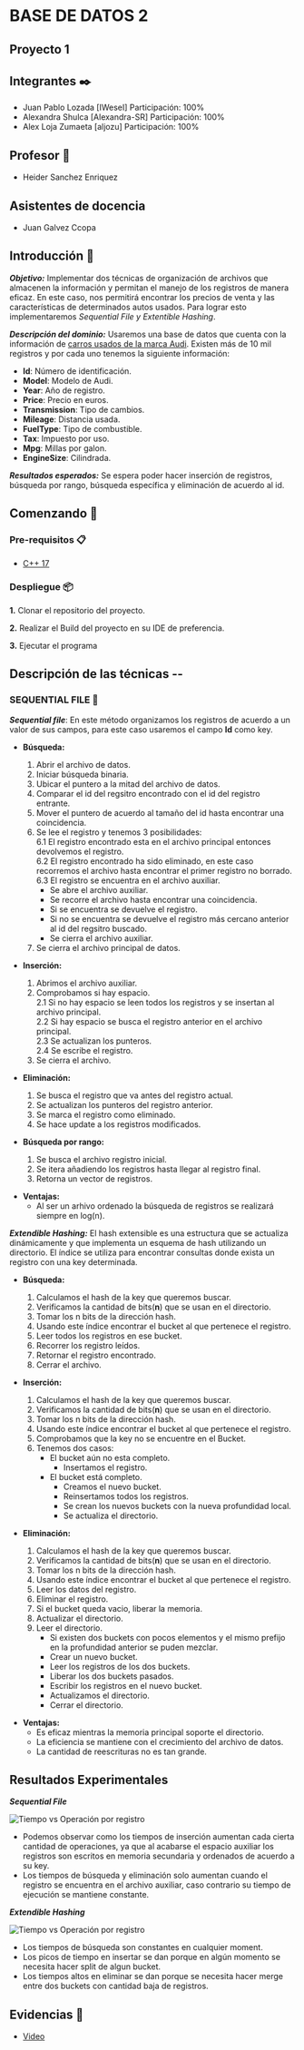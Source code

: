 # BASE DE DATOS 2 
## Proyecto 1 

## Integrantes ✒️

- Juan Pablo Lozada [IWeseI] Participación: 100%
- Alexandra Shulca [Alexandra-SR] Participación: 100%
- Alex Loja Zumaeta [aljozu] Participación: 100%

## Profesor 🦾

- Heider Sanchez Enriquez

## Asistentes de docencia
- Juan Galvez Ccopa


## Introducción :dart:

**_Objetivo:_** Implementar dos técnicas de organización de archivos que almacenen la información y permitan el manejo de los registros de manera eficaz. En este caso, nos permitirá encontrar los precios de venta y las características de determinados autos usados. Para lograr esto implementaremos _Sequential File y Extentible Hashing_.

**_Descripción del dominio:_** Usaremos una base de datos que cuenta con la información de [carros usados de la marca Audi](https://www.kaggle.com/mysarahmadbhat/audi-used-car-listings). Existen más de 10 mil registros y por cada uno tenemos la siguiente información:

- **Id**: Número de identificación.
- **Model**: Modelo de Audi.
- **Year**: Año de registro.
- **Price**: Precio en euros.
- **Transmission**: Tipo de cambios.
- **Mileage**: Distancia usada.
- **FuelType**: Tipo de combustible.
- **Tax**: Impuesto por uso.
- **Mpg**: Millas por galon.
- **EngineSize**: Cilindrada.

**_Resultados esperados:_** Se espera poder hacer inserción de registros, búsqueda por rango, búsqueda específica y eliminación de acuerdo al id.


## Comenzando 🚀

### Pre-requisitos 📋
* [C++ 17](https://nuwen.net/mingw.html) 

### Despliegue 📦

**1.** Clonar el repositorio del proyecto.

**2.** Realizar el Build del proyecto en su IDE de preferencia.

**3.** Ejecutar el programa


## Descripción de las técnicas --

###  SEQUENTIAL FILE  💯

**_Sequential file_**: En este método organizamos los registros de acuerdo a un valor de sus campos, para este caso usaremos el campo **Id** como key.

- **Búsqueda:**

  1.  Abrir el archivo de datos.
  2.  Iniciar búsqueda binaria.
  3.  Ubicar el puntero a la mitad del archivo de datos.
  4.  Comparar el id del regsitro encontrado con el id del registro entrante.
  5.  Mover el puntero de acuerdo al tamaño del id hasta encontrar una coincidencia.
  6.  Se lee el registro y tenemos 3 posibilidades:  
      6.1 El registro encontrado esta en el archivo principal entonces devolvemos el registro.  
      6.2 El registro encontrado ha sido eliminado, en este caso recorremos el archivo hasta encontrar el primer registro no borrado.  
      6.3 El registro se encuentra en el archivo auxiliar.
      - Se abre el archivo auxiliar.
      - Se recorre el archivo hasta encontrar una coincidencia.
      - Si se encuentra se devuelve el registro.
      - Si no se encuentra se devuelve el registro más cercano anterior al id del regsitro buscado.
      - Se cierra el archivo auxiliar.
  7.  Se cierra el archivo principal de datos.

- **Inserción:**

  1. Abrimos el archivo auxiliar.
  2. Comprobamos si hay espacio.  
     2.1 Si no hay espacio se leen todos los registros y se insertan al archivo principal.  
     2.2 Si hay espacio se busca el registro anterior en el archivo principal.  
     2.3 Se actualizan los punteros.  
     2.4 Se escribe el registro.
  3. Se cierra el archivo.

- **Eliminación:**

  1. Se busca el registro que va antes del registro actual.
  2. Se actualizan los punteros del registro anterior.
  3. Se marca el registro como eliminado.
  4. Se hace update a los registros modificados.

- **Búsqueda por rango:**

  1. Se busca el archivo registro inicial.
  2. Se itera añadiendo los registros hasta llegar al registro final.
  3. Retorna un vector de registros.

* **Ventajas:**
  - Al ser un arhivo ordenado la búsqueda de registros se realizará siempre en log(n).

**_Extendible Hashing:_** El hash extensible es una estructura que se actualiza dinámicamente y que implementa un esquema de hash utilizando un directorio. El índice se utiliza para encontrar consultas donde exista un registro con una key determinada.

- **Búsqueda:**

  1. Calculamos el hash de la key que queremos buscar.
  2. Verificamos la cantidad de bits(**n**) que se usan en el directorio.
  3. Tomar los n bits de la dirección hash.
  4. Usando este índice encontrar el bucket al que pertenece el registro.
  5. Leer todos los registros en ese bucket.
  6. Recorrer los registro leídos.
  7. Retornar el registro encontrado.
  8. Cerrar el archivo.

- **Inserción:**

  1. Calculamos el hash de la key que queremos buscar.
  2. Verificamos la cantidad de bits(**n**) que se usan en el directorio.
  3. Tomar los n bits de la dirección hash.
  4. Usando este índice encontrar el bucket al que pertenece el registro.
  5. Comprobamos que la key no se encuentre en el Bucket.
  6. Tenemos dos casos:
     - El bucket aún no esta completo.
       - Insertamos el registro.
     - El bucket está completo.
       - Creamos el nuevo bucket.
       - Reinsertamos todos los registros.
       - Se crean los nuevos buckets con la nueva profundidad local.
       - Se actualiza el directorio.

- **Eliminación:**

  1. Calculamos el hash de la key que queremos buscar.
  2. Verificamos la cantidad de bits(**n**) que se usan en el directorio.
  3. Tomar los n bits de la dirección hash.
  4. Usando este índice encontrar el bucket al que pertenece el registro.
  5. Leer los datos del registro.
  6. Eliminar el registro.
  7. Si el bucket queda vacio, liberar la memoria.
  8. Actualizar el directorio.
  9. Leer el directorio.
     - Si existen dos buckets con pocos elementos y el mismo prefijo en la profundidad anterior se puden mezclar.
     - Crear un nuevo bucket.
     - Leer los registros de los dos buckets.
     - Liberar los dos buckets pasados.
     - Escribir los registros en el nuevo bucket.
     - Actualizamos el directorio.
     - Cerrar el directorio.

* **Ventajas:**
  - Es eficaz mientras la memoria principal soporte el directorio.
  - La eficiencia se mantiene con el crecimiento del archivo de datos.
  - La cantidad de reescrituras no es tan grande.  

## Resultados Experimentales  
  
  ***Sequential File***  
  
  ![Tiempo vs Operación por registro](/Imagenes/SF_ExecutionTimes.png)  
  - Podemos observar como los tiempos de inserción aumentan cada cierta cantidad de operaciones, ya que al acabarse el espacio auxiliar los registros son escritos en memoria secundaria y ordenados de acuerdo a su key.
  - Los tiempos de búsqueda y eliminación solo aumentan cuando el registro se encuentra en el archivo auxiliar, caso contrario su tiempo de ejecución se mantiene constante.

  ***Extendible Hashing***
  
  ![Tiempo vs Operación por registro](/Imagenes/EH_ExecutionTimes.png)
  - Los tiempos de búsqueda son constantes en cualquier moment.
  - Los picos de tiempo en insertar se dan porque en algún momento se necesita hacer split de algun bucket.
  - Los tiempos altos en eliminar se dan porque se necesita hacer merge entre dos buckets con cantidad baja de registros. 


## Evidencias 🚀

* [Video](https://drive.google.com/drive/folders/1FY2bS6usvtPjwruH39Gzagi8iZs4J8BQ?usp=sharing) 

  
